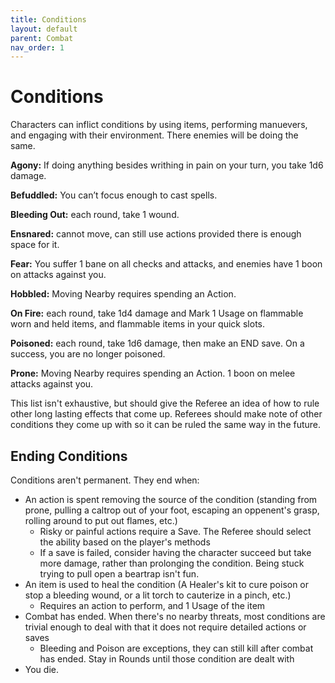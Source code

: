 ```yaml
---
title: Conditions
layout: default
parent: Combat
nav_order: 1
---
```


# Conditions

Characters can inflict conditions by using items, performing manuevers, and engaging with their environment. There enemies will be doing the same.

**Agony:** If doing anything besides writhing in pain on your turn, you take 1d6 damage.

**Befuddled:** You can’t focus enough to cast spells.

**Bleeding Out:** each round, take 1 wound.

**Ensnared:** cannot move, can still use actions provided there is enough space for it.

**Fear:** You suffer 1 bane on all checks and attacks, and enemies have 1 boon on attacks against you.

**Hobbled:** Moving Nearby requires spending an Action.

**On Fire:** each round, take 1d4 damage and Mark 1 Usage on flammable worn and held items, and flammable items in your quick slots.

**Poisoned:** each round, take 1d6 damage, then make an END save. On a success, you are no longer poisoned.

**Prone:** Moving Nearby requires spending an Action. 1 boon on melee attacks against you.

This list isn't exhaustive, but should give the Referee an idea of how to rule other long lasting effects that come up. Referees should make note of other conditions they come up with so it can be ruled the same way in the future.

## Ending Conditions

Conditions aren't permanent. They end when:
- An action is spent removing the source of the condition (standing from prone, pulling a caltrop out of your foot, escaping an oppenent's grasp, rolling around to put out flames, etc.)
  - Risky or painful actions require a Save. The Referee should select the ability based on the player's methods
  - If a save is failed, consider having the character succeed but take more damage, rather than prolonging the condition. Being stuck trying to pull open a beartrap isn't fun.
- An item is used to heal the condition (A Healer's kit to cure poison or stop a bleeding wound, or a lit torch to cauterize in a pinch, etc.)
  - Requires an action to perform, and 1 Usage of the item
- Combat has ended. When there's no nearby threats, most conditions are trivial enough to deal with that it does not require detailed actions or saves
  - Bleeding and Poison are exceptions, they can still kill after combat has ended. Stay in Rounds until those condition are dealt with
- You die.

 